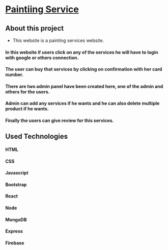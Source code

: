 # [Paintiing Service](https://home-painting-d9605.web.app/)

## About this project
- This website is a painting services website. 
#### In this website if users click on any of the services he will have to login with google or others connection. 
#### The user can buy that services by clicking on confirmation with her card number.
#### There are two admin panel have been created here, one of the admin and others for the users. 
#### Admin can add any services if he wants and he can also delete multiple product if he wants. 
#### Finally the users can give review for this services.

## Used Technologies
#### HTML
#### CSS
#### Javascript
#### Bootstrap
#### React
#### Node
#### MongoDB
#### Express
#### Firebase
